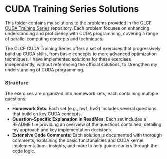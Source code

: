 # CUDA Training Series Solutions

This folder contains my solutions to the problems provided in the [OLCF CUDA Training Series](https://github.com/olcf/cuda-training-series) repository. Each problem focuses on enhancing understanding and proficiency with CUDA programming, covering a range of parallel computing concepts and techniques.

The OLCF CUDA Training Series offers a set of exercises that progressively build up CUDA skills, from basic concepts to more advanced optimization techniques. I have implemented solutions for these exercises independently, without referencing the official solutions, to strengthen my understanding of CUDA programming. 

### Structure
The exercises are organized into homework sets, each containing multiple questions:
* **Homework Sets**: Each set (e.g., hw1, hw2) includes several questions that build on key CUDA concepts.
* **Question-Specific Explanation in ReadMes**: Each set includes a README file providing an overview of the questions contained, detailing my approach and key implementation decisions.
* **Extensive Code Comments**: Each solution is documented with thorough comments, explaining the basic functunalities and CUDA kernel implementations, insights, and more to help guide readers through the code logic.
